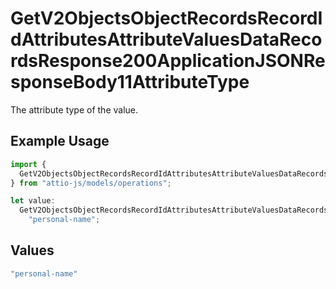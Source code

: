 # GetV2ObjectsObjectRecordsRecordIdAttributesAttributeValuesDataRecordsResponse200ApplicationJSONResponseBody11AttributeType

The attribute type of the value.

## Example Usage

```typescript
import {
  GetV2ObjectsObjectRecordsRecordIdAttributesAttributeValuesDataRecordsResponse200ApplicationJSONResponseBody11AttributeType,
} from "attio-js/models/operations";

let value:
  GetV2ObjectsObjectRecordsRecordIdAttributesAttributeValuesDataRecordsResponse200ApplicationJSONResponseBody11AttributeType =
    "personal-name";
```

## Values

```typescript
"personal-name"
```